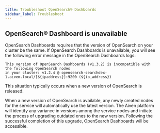```yaml
---
title: Troubleshoot OpenSearch® Dashboards
sidebar_label: Troubleshoot
---
```


## OpenSearch® Dashboard is unavailable

OpenSearch Dashboards requires that the version of OpenSearch on your
cluster be the same. If OpenSearch Dashboards is unavailable, you will
see the following error message in the OpenSearch Dashboards logs:

```none
This version of OpenSearch Dashboards (v1.3.2) is incompatible with the following OpenSearch nodes
in your cluster: v1.2.4 @ opensearch-searchdex-1.aiven.local/[${ipaddress}]:9200 (${ip_address})
```

This situation typically occurs when a new version of OpenSearch is
released.

When a new version of OpenSearch is available, any newly created nodes
for the service will automatically use the latest version. The Aiven
platform will identify any variance in versions among the service nodes
and initiate the process of upgrading outdated ones to the new version.
Following the successful completion of this upgrade, OpenSearch
Dashboards will be accessible.
